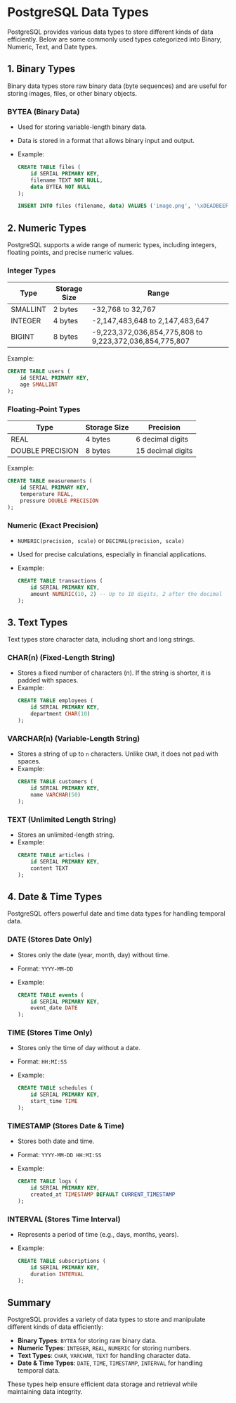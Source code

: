# PostgreSQL Data Types

PostgreSQL provides various data types to store different kinds of data efficiently. Below are some commonly used types categorized into Binary, Numeric, Text, and Date types.

## 1. Binary Types
Binary data types store raw binary data (byte sequences) and are useful for storing images, files, or other binary objects.

### **BYTEA** (Binary Data)
- Used for storing variable-length binary data.
- Data is stored in a format that allows binary input and output.
- Example:
  
  ```sql
  CREATE TABLE files (
      id SERIAL PRIMARY KEY,
      filename TEXT NOT NULL,
      data BYTEA NOT NULL
  );
  
  INSERT INTO files (filename, data) VALUES ('image.png', '\xDEADBEEF');
  ```

## 2. Numeric Types
PostgreSQL supports a wide range of numeric types, including integers, floating points, and precise numeric values.

### **Integer Types**
| Type      | Storage Size | Range |
|-----------|--------------|----------------------------------|
| SMALLINT  | 2 bytes      | -32,768 to 32,767              |
| INTEGER   | 4 bytes      | -2,147,483,648 to 2,147,483,647 |
| BIGINT    | 8 bytes      | -9,223,372,036,854,775,808 to 9,223,372,036,854,775,807 |

Example:
```sql
CREATE TABLE users (
    id SERIAL PRIMARY KEY,
    age SMALLINT
);
```

### **Floating-Point Types**
| Type      | Storage Size | Precision |
|-----------|--------------|-----------------|
| REAL      | 4 bytes      | 6 decimal digits |
| DOUBLE PRECISION | 8 bytes | 15 decimal digits |

Example:
```sql
CREATE TABLE measurements (
    id SERIAL PRIMARY KEY,
    temperature REAL,
    pressure DOUBLE PRECISION
);
```

### **Numeric (Exact Precision)**
- `NUMERIC(precision, scale)` or `DECIMAL(precision, scale)`
- Used for precise calculations, especially in financial applications.
- Example:
  
  ```sql
  CREATE TABLE transactions (
      id SERIAL PRIMARY KEY,
      amount NUMERIC(10, 2) -- Up to 10 digits, 2 after the decimal
  );
  ```

## 3. Text Types
Text types store character data, including short and long strings.

### **CHAR(n) (Fixed-Length String)**
- Stores a fixed number of characters (n). If the string is shorter, it is padded with spaces.
- Example:
  ```sql
  CREATE TABLE employees (
      id SERIAL PRIMARY KEY,
      department CHAR(10)
  );
  ```

### **VARCHAR(n) (Variable-Length String)**
- Stores a string of up to `n` characters. Unlike `CHAR`, it does not pad with spaces.
- Example:
  ```sql
  CREATE TABLE customers (
      id SERIAL PRIMARY KEY,
      name VARCHAR(50)
  );
  ```

### **TEXT (Unlimited Length String)**
- Stores an unlimited-length string.
- Example:
  ```sql
  CREATE TABLE articles (
      id SERIAL PRIMARY KEY,
      content TEXT
  );
  ```

## 4. Date & Time Types
PostgreSQL offers powerful date and time data types for handling temporal data.

### **DATE** (Stores Date Only)
- Stores only the date (year, month, day) without time.
- Format: `YYYY-MM-DD`
- Example:
  
  ```sql
  CREATE TABLE events (
      id SERIAL PRIMARY KEY,
      event_date DATE
  );
  ```

### **TIME** (Stores Time Only)
- Stores only the time of day without a date.
- Format: `HH:MI:SS`
- Example:
  
  ```sql
  CREATE TABLE schedules (
      id SERIAL PRIMARY KEY,
      start_time TIME
  );
  ```

### **TIMESTAMP** (Stores Date & Time)
- Stores both date and time.
- Format: `YYYY-MM-DD HH:MI:SS`
- Example:
  
  ```sql
  CREATE TABLE logs (
      id SERIAL PRIMARY KEY,
      created_at TIMESTAMP DEFAULT CURRENT_TIMESTAMP
  );
  ```

### **INTERVAL** (Stores Time Interval)
- Represents a period of time (e.g., days, months, years).
- Example:
  
  ```sql
  CREATE TABLE subscriptions (
      id SERIAL PRIMARY KEY,
      duration INTERVAL
  );
  ```

## Summary
PostgreSQL provides a variety of data types to store and manipulate different kinds of data efficiently:
- **Binary Types**: `BYTEA` for storing raw binary data.
- **Numeric Types**: `INTEGER`, `REAL`, `NUMERIC` for storing numbers.
- **Text Types**: `CHAR`, `VARCHAR`, `TEXT` for handling character data.
- **Date & Time Types**: `DATE`, `TIME`, `TIMESTAMP`, `INTERVAL` for handling temporal data.

These types help ensure efficient data storage and retrieval while maintaining data integrity.
